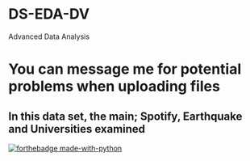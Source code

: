 # DS-EDA-DV
Advanced Data Analysis
# You can message me for potential problems when uploading files
## In this data set, the main; Spotify, Earthquake and Universities examined
[![forthebadge made-with-python](http://ForTheBadge.com/images/badges/made-with-python.svg)](https://www.python.org/)


